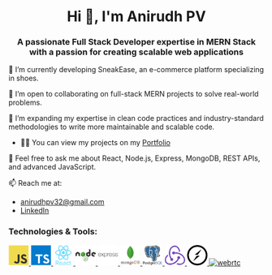 <h1 align="center">Hi 👋, I'm Anirudh PV</h1> <h3 align="center">A passionate Full Stack Developer expertise in MERN Stack with a passion for creating scalable web applications</h3> <p align="center">
  
🔭 I’m currently developing SneakEase, an e-commerce platform specializing in shoes.

👯 I’m open to collaborating on full-stack MERN projects to solve real-world problems.

🌱 I’m expanding my expertise in clean code practices and industry-standard methodologies to write more maintainable and scalable code.

- 👨‍💻 You can view my projects on my [Portfolio](https://anirudhpv.vercel.app/)

💬 Feel free to ask me about React, Node.js, Express, MongoDB, REST APIs, and advanced JavaScript.

📫 Reach me at: 
- anirudhpv32@gmail.com
- [LinkedIn](https://linkedin.com/in/anirudhpv1)


<h3 align="left">Technologies & Tools:</h3>
<p align="left">
  <a href="https://developer.mozilla.org/en-US/docs/Web/JavaScript" target="_blank" rel="noreferrer"> 
    <img src="https://raw.githubusercontent.com/devicons/devicon/master/icons/javascript/javascript-original.svg" alt="javascript" width="40" height="40"/>
  </a> 
  <a href="https://www.typescriptlang.org/" target="_blank" rel="noreferrer"> 
    <img src="https://raw.githubusercontent.com/devicons/devicon/master/icons/typescript/typescript-original.svg" alt="typescript" width="40" height="40"/>
  </a>
  <a href="https://reactjs.org/" target="_blank" rel="noreferrer"> 
    <img src="https://raw.githubusercontent.com/devicons/devicon/master/icons/react/react-original-wordmark.svg" alt="react" width="40" height="40"/>
  </a> 
  <a href="https://nodejs.org" target="_blank" rel="noreferrer"> 
    <img src="https://raw.githubusercontent.com/devicons/devicon/master/icons/nodejs/nodejs-original-wordmark.svg" alt="nodejs" width="40" height="40"/>
  </a>
  <a href="https://expressjs.com" target="_blank" rel="noreferrer"> 
    <img src="https://raw.githubusercontent.com/devicons/devicon/master/icons/express/express-original-wordmark.svg" alt="express" width="40" height="40"/>
  </a>
  <a href="https://www.mongodb.com/" target="_blank" rel="noreferrer"> 
    <img src="https://raw.githubusercontent.com/devicons/devicon/master/icons/mongodb/mongodb-original-wordmark.svg" alt="mongodb" width="40" height="40"/>
  </a>
  <a href="https://www.postgresql.org/" target="_blank" rel="noreferrer"> 
    <img src="https://raw.githubusercontent.com/devicons/devicon/master/icons/postgresql/postgresql-original-wordmark.svg" alt="postgresql" width="40" height="40"/>
  </a>
  <a href="https://redux.js.org" target="_blank" rel="noreferrer"> 
    <img src="https://raw.githubusercontent.com/devicons/devicon/master/icons/redux/redux-original.svg" alt="redux" width="40" height="40"/>
  </a>
  <a href="https://socket.io" target="_blank" rel="noreferrer"> 
    <img src="https://raw.githubusercontent.com/devicons/devicon/master/icons/socketio/socketio-original.svg" alt="socket.io" width="40" height="40"/>
  </a>
  <a href="https://webrtc.org/" target="_blank" rel="noreferrer"> 
    <img src="https://www.vectorlogo.zone/logos/webrtc/webrtc-icon.svg" alt="webrtc" width="40" height="40"/>
  </a>
</p>

